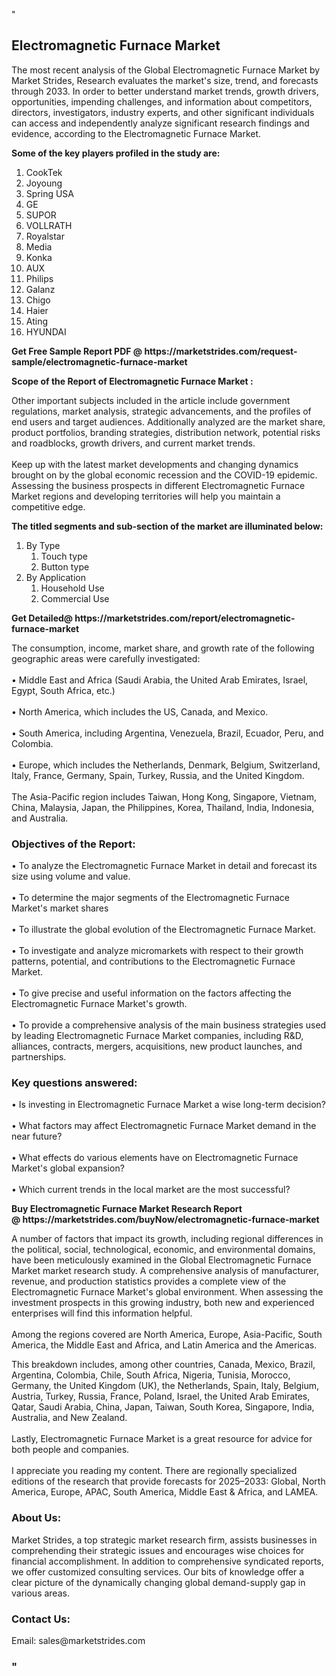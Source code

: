 <p>"</p>
<h2><strong>Electromagnetic Furnace Market</strong></h2>
<p>The most recent analysis of the Global Electromagnetic Furnace Market by Market Strides, Research evaluates the market's size, trend, and forecasts through 2033. In order to better understand market trends, growth drivers, opportunities, impending challenges, and information about competitors, directors, investigators, industry experts, and other significant individuals can access and independently analyze significant research findings and evidence, according to the Electromagnetic Furnace Market.</p>
<p><strong> Some of the key players profiled in the study are: </strong></p>
<ol>
<li>CookTek</li>
<li>Joyoung</li>
<li>Spring USA</li>
<li>GE</li>
<li>SUPOR</li>
<li>VOLLRATH</li>
<li>Royalstar</li>
<li>Media</li>
<li>Konka</li>
<li>AUX</li>
<li>Philips</li>
<li>Galanz</li>
<li>Chigo</li>
<li>Haier</li>
<li>Ating</li>
<li>HYUNDAI</li>
</ol>
<p><strong>Get Free Sample Report PDF @ <a>https://marketstrides.com/request-sample/electromagnetic-furnace-market</a></strong></p>
<p><strong> Scope of the Report of Electromagnetic Furnace Market : </strong></p>
<p>Other important subjects included in the article include government regulations, market analysis, strategic advancements, and the profiles of end users and target audiences. Additionally analyzed are the market share, product portfolios, branding strategies, distribution network, potential risks and roadblocks, growth drivers, and current market trends. <br /> <br />Keep up with the latest market developments and changing dynamics brought on by the global economic recession and the COVID-19 epidemic. Assessing the business prospects in different Electromagnetic Furnace Market regions and developing territories will help you maintain a competitive edge.</p>
<p><strong> The titled segments and sub-section of the market are illuminated below: </strong></p>
<ol>
<li>By Type
<ol>
<li>Touch type</li>
<li>Button type</li>
</ol>
</li>
<li>By Application
<ol>
<li>Household Use</li>
<li>Commercial Use</li>
</ol>
</li>
</ol>
<p><strong>Get Detailed@ <a>https://marketstrides.com/report/electromagnetic-furnace-market</a></strong></p>
<p>The consumption, income, market share, and growth rate of the following geographic areas were carefully investigated: <br /> <br />• Middle East and Africa (Saudi Arabia, the United Arab Emirates, Israel, Egypt, South Africa, etc.) <br /> <br />• North America, which includes the US, Canada, and Mexico. <br /> <br />• South America, including Argentina, Venezuela, Brazil, Ecuador, Peru, and Colombia. <br /> <br />• Europe, which includes the Netherlands, Denmark, Belgium, Switzerland, Italy, France, Germany, Spain, Turkey, Russia, and the United Kingdom. <br /> <br />The Asia-Pacific region includes Taiwan, Hong Kong, Singapore, Vietnam, China, Malaysia, Japan, the Philippines, Korea, Thailand, India, Indonesia, and Australia.</p>
<h3><strong>Objectives of</strong> the<strong> Report: </strong></h3>
<p>• To analyze the Electromagnetic Furnace Market in detail and forecast its size using volume and value. <br /> <br />• To determine the major segments of the Electromagnetic Furnace Market's market shares <br /> <br />• To illustrate the global evolution of the Electromagnetic Furnace Market. <br /> <br />• To investigate and analyze micromarkets with respect to their growth patterns, potential, and contributions to the Electromagnetic Furnace Market. <br /> <br />• To give precise and useful information on the factors affecting the Electromagnetic Furnace Market's growth. <br /> <br />• To provide a comprehensive analysis of the main business strategies used by leading Electromagnetic Furnace Market companies, including R&amp;D, alliances, contracts, mergers, acquisitions, new product launches, and partnerships.</p>
<h3>Key questions answered:</h3>
<p>• Is investing in Electromagnetic Furnace Market a wise long-term decision? <br /> <br />• What factors may affect Electromagnetic Furnace Market demand in the near future? <br /> <br />• What effects do various elements have on Electromagnetic Furnace Market's global expansion? <br /> <br />• Which current trends in the local market are the most successful?</p>
<p><strong>Buy Electromagnetic Furnace Market Research Report @ <a>https://marketstrides.com/buyNow/electromagnetic-furnace-market</a></strong></p>
<p>A number of factors that impact its growth, including regional differences in the political, social, technological, economic, and environmental domains, have been meticulously examined in the Global Electromagnetic Furnace Market market research study. A comprehensive analysis of manufacturer, revenue, and production statistics provides a complete view of the Electromagnetic Furnace Market's global environment. When assessing the investment prospects in this growing industry, both new and experienced enterprises will find this information helpful. <br /> <br />Among the regions covered are North America, Europe, Asia-Pacific, South America, the Middle East and Africa, and Latin America and the Americas.</p>
<p>This breakdown includes, among other countries, Canada, Mexico, Brazil, Argentina, Colombia, Chile, South Africa, Nigeria, Tunisia, Morocco, Germany, the United Kingdom (UK), the Netherlands, Spain, Italy, Belgium, Austria, Turkey, Russia, France, Poland, Israel, the United Arab Emirates, Qatar, Saudi Arabia, China, Japan, Taiwan, South Korea, Singapore, India, Australia, and New Zealand. <br /> <br />Lastly, Electromagnetic Furnace Market is a great resource for advice for both people and companies. <br /> <br />I appreciate you reading my content. There are regionally specialized editions of the research that provide forecasts for 2025–2033: Global, North America, Europe, APAC, South America, Middle East &amp; Africa, and LAMEA.</p>
<h3><strong>About Us: </strong></h3>
<p>Market Strides, a top strategic market research firm, assists businesses in comprehending their strategic issues and encourages wise choices for financial accomplishment. In addition to comprehensive syndicated reports, we offer customized consulting services. Our bits of knowledge offer a clear picture of the dynamically changing global demand-supply gap in various areas.</p>
<h3>Contact Us:</h3>
<p>Email: <a>sales@marketstrides.com</a></p>
<h3>"</h3>
